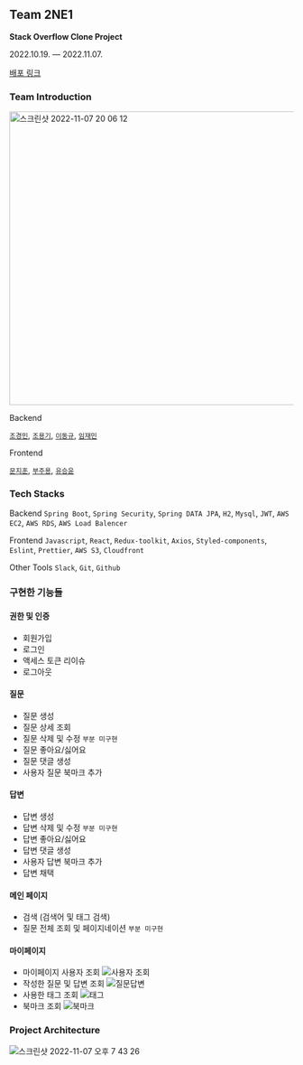 ## Team 2NE1
**Stack Overflow Clone Project**

2022.10.19. — 2022.11.07.

<a href="https://d184hsf03uyfp2.cloudfront.net/">배포 링크</a>

### Team Introduction

<img width="520" alt="스크린샷 2022-11-07 20 06 12" src="https://user-images.githubusercontent.com/87458626/200295452-c229b77e-cd3d-4030-9a28-23b10bd8b115.png">


Backend

<a href="https://github.com/mozzi327">`조경민`</a>, <a href="https://github.com/Cristiano-Cho">`조용기`</a>, <a href="https://github.com/dev32user">`이동규`</a>, <a href="https://github.com/LimJaeminZ">`임재민`</a>

Frontend

<a href="https://github.com/moonjh9392">`문지훈`</a>, <a href="https://github.com/jooyong-boo">`부주용`</a>, <a href="https://github.com/seung-yoon-yu">`유승윤`</a>

### Tech Stacks

Backend
`Spring Boot`, `Spring Security`, `Spring DATA JPA`, `H2`, `Mysql`, `JWT`, `AWS EC2`, `AWS RDS`, `AWS Load Balencer`

Frontend `Javascript`, `React`, `Redux-toolkit`, `Axios`, `Styled-components`, `Eslint`, `Prettier`, `AWS S3`, `Cloudfront`

Other Tools `Slack`, `Git`, `Github`

### 구현한 기능들

#### 권한 및 인증
- 회원가입
- 로그인
- 액세스 토큰 리이슈
- 로그아웃
#### 질문
- 질문 생성
- 질문 상세 조회
- 질문 삭제 및 수정 `부분 미구현`
- 질문 좋아요/싫어요
- 질문 댓글 생성
- 사용자 질문 북마크 추가
#### 답변
- 답변 생성
- 답변 삭제 및 수정 `부분 미구현`
- 답변 좋아요/싫어요
- 답변 댓글 생성
- 사용자 답변 북마크 추가
- 답변 채택
#### 메인 페이지
- 검색 (검색어 및 태그 검색)
- 질문 전체 조회 및 페이지네이션 `부분 미구현`
#### 마이페이지
- 마이페이지 사용자 조회
![사용자 조회](https://user-images.githubusercontent.com/93763666/200302488-d435bcdf-e237-427a-a420-156def2645af.gif)
- 작성한 질문 및 답변 조회
![질문답변](https://user-images.githubusercontent.com/93763666/200302504-87191d96-cbbe-4db2-a11f-079be02dbbe9.gif)
- 사용한 태그 조회
![태그](https://user-images.githubusercontent.com/93763666/200302515-1bd4b6e0-131e-456a-be2e-6fe49db10ed0.gif)
- 북마크 조회
![북마크](https://user-images.githubusercontent.com/93763666/200302527-240b680d-f8b9-4677-9240-3455cb95ede0.gif)

### Project Architecture
![스크린샷 2022-11-07 오후 7 43 26](https://user-images.githubusercontent.com/80810465/200291260-9e2a2c66-042e-47cb-9916-6fbcea33191f.png)


